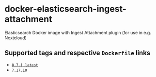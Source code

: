 # docker-elasticsearch-ingest-attachment
Elasticsearch Docker image with Ingest Attachment plugin (for use in e.g. Nextcloud)

## Supported tags and respective `Dockerfile` links
- [`8.7.1`, `latest`](https://github.com/koelle25/docker-elasticsearch-ingest-attachment/blob/43f198af3f9d09bd9862ff8f58b8bc34a4c1d8c6/8.7/Dockerfile)
- [`7.17.10`](https://github.com/koelle25/docker-elasticsearch-ingest-attachment/blob/0c599359a122bb106f8a4f2b8e92ec3645e1c4e7/7.17/Dockerfile)